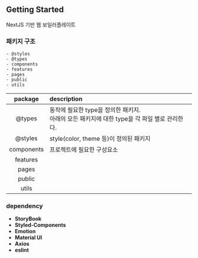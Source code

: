 ## Getting Started

NextJS 기반 웹 보일러플레이트

### 패키지 구조
```
- @styles
- @types
- components
- features
- pages
- public
- utils
```

| package | description                                                  |
|:----:|:-------------------------------------------------------------|
|@types| 동작에 필요한 type을 정의한 패키지.<br>아래의 모든 패키지에 대한 type을 각 파일 별로 관리한다. |
|@styles| style(color, theme 등)이 정의된 패키지                               |
|components| 프로젝트에 필요한 구성요소                                           |
|features|                                                              |
|pages|                                                              |
|public|                                                              |
|utils|                                                              |

### dependency
- **StoryBook**
- **Styled-Components**
- **Emotion**
- **Material UI**
- **Axios**
- **eslint**
